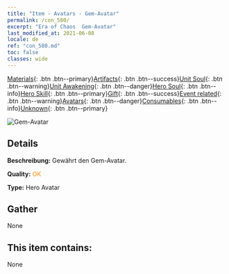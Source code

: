 ```yaml
---
title: "Item - Avatars - Gem-Avatar"
permalink: /con_580/
excerpt: "Era of Chaos  Gem-Avatar"
last_modified_at: 2021-06-08
locale: de
ref: "con_580.md"
toc: false
classes: wide
---
```

 [Materials](/ItemsDE/){: .btn .btn--primary}[Artifacts](/ItemsDE/Artifacts/){: .btn .btn--success}[Unit Soul](/ItemsDE/UnitSoul/){: .btn .btn--warning}[Unit Awakening](/ItemsDE/UnitAwakening/){: .btn .btn--danger}[Hero Soul](/ItemsDE/HeroSoul/){: .btn .btn--info}[Hero Skill](/ItemsDE/HeroSkill/){: .btn .btn--primary}[Gift](/ItemsDE/Gift/){: .btn .btn--success}[Event related](/ItemsDE/Events/){: .btn .btn--warning}[Avatars](/ItemsDE/Avatars/){: .btn .btn--danger}[Consumables](/ItemsDE/Consumables/){: .btn .btn--info}[Unknown](/ItemsDE/Unknown/){: .btn .btn--primary}

 ![Gem-Avatar](/images/h/h_Gem1.jpg)

## Details
 **Beschreibung:** Gewährt den Gem-Avatar.

 **Quality:** <span style="color: #FF8C00">OK</span>

 **Type:** Hero Avatar

## Gather

  None

## This item contains:

  None

